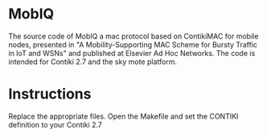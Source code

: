 # MobIQ
The source code of MobIQ a mac protocol based on ContikiMAC for mobile nodes, presented in "A Mobility-Supporting MAC Scheme for Bursty
Traffic in IoT and WSNs" and published at Elsevier Ad Hoc Networks. The code is intended for Contiki 2.7 and the sky mote platform.

# Instructions
Replace the appropriate files. Open the Makefile and set the CONTIKI definition to your Contiki 2.7
